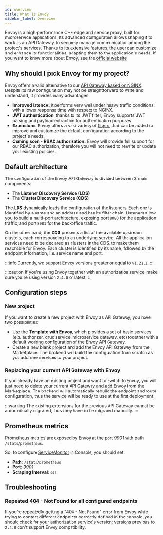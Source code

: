 ```yaml
---
id: overview
title: What is Envoy
sidebar_label: Overview
---
```

Envoy is a high-performance C++ edge and service proxy, built for microservice applications. Its advanced configuration allows shaping it to work as an API Gateway, to securely manage communication among the project's services. Thanks to its extensive features, the user can customize and enhance its functionalities, adapting them to the application's needs. If you want to know more about Envoy, see the [official website](https://www.envoyproxy.io/).

## Why should I pick Envoy for my project?

Envoy offers a valid alternative to our [API Gateway based on NGINX](../../runtime_suite/api-gateway/overview). Despite its raw configuration may not be straightforward to write and understand, it provides many advantages:

- **Improved latency:** it performs very well under heavy traffic conditions, with a lower response time with respect to NGINX.
- **JWT authentication:** thanks to its JWT filter, Envoy supports JWT parsing and payload extraction for authentication purposes.
- **Extensions:** Envoy offers a vast variety of [filters](./filters.md), that can be added to improve and customize the default configuration according to the project's needs.
- **Coming soon - RBAC authorization:** Envoy will provide full support for our RBAC authorization, therefore you will not need to rewrite or update your existing policies.

## Default architecture

The configuration of the Envoy API Gateway is divided between 2 main components:

- The **Listener Discovery Service (LDS)**
- The **Cluster Discovery Service (CDS)**

The **LDS** dynamically loads the configuration of the listeners. Each one is identified by a name and an address and has its filter chain. Listeners allow you to build a multi-port architecture, exposing port `8080` for the application traffic, and port `8081` for the backoffice traffic.

On the other hand, the **CDS** presents a list of the available upstream clusters, each corresponding to an underlying service. All the application services need to be declared as clusters in the CDS, to make them reachable for Envoy. Each cluster is identified by its name, followed by the endpoint information, i.e. service name and port.

:::info
Currently, we support Envoy versions greater or equal to `v1.21.1`.
:::

:::caution
If you're using Envoy together with an authorization service, make sure you're using version `2.4.0` or latest.
:::

## Configuration steps

### New project

If you want to create a new project with Envoy as API Gateway, you have two possibilities:

- Use the **Template with Envoy**, which provides a set of basic services (e.g. authorizer, crud service, microservice gateway, etc) together with a default working configuration of the Envoy API Gateway.
- Create a new blank project and add the Envoy API Gateway from the Marketplace. The backend will build the configuration from scratch as you add new services to your project.

### Replacing your current API Gateway with Envoy

If you already have an existing project and want to switch to Envoy, you will just need to delete your current API Gateway and add Envoy from the Marketplace. The backend will automatically rebuild the endpoint and route configuration, thus the service will be ready to use at the first deployment.

:::warning
The existing extensions for the previous API Gateway cannot be automatically migrated, thus they have to be migrated manually.
:::

## Prometheus metrics

Prometheus metrics are exposed by Envoy at the port *9901* with path `/stats/prometheus`.

So, to configure [ServiceMonitor](../../development_suite/api-console/api-design/microservice-monitoring#configure-servicemonitor) in Console, you should set:

- **Path**: `/stats/prometheus`
- **Port**: *9901*
- **Scraping Interval**: `60s`

## Troubleshooting

### Repeated 404 - Not Found for all configured endpoints

If you're repeatedly getting a "404 - Not Found" error from Envoy while trying to contact different endpoints correctly defined in the console, you should check for your authorization service's version: versions previous to `2.4.0` don't support Envoy compatibility.

